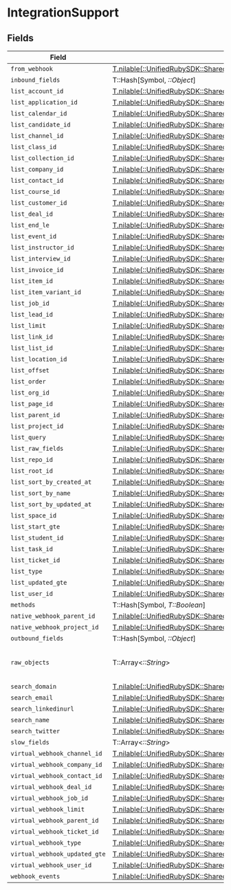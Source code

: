# IntegrationSupport


## Fields

| Field                                                                                                                                          | Type                                                                                                                                           | Required                                                                                                                                       | Description                                                                                                                                    |
| ---------------------------------------------------------------------------------------------------------------------------------------------- | ---------------------------------------------------------------------------------------------------------------------------------------------- | ---------------------------------------------------------------------------------------------------------------------------------------------- | ---------------------------------------------------------------------------------------------------------------------------------------------- |
| `from_webhook`                                                                                                                                 | [T.nilable(::UnifiedRubySDK::Shared::FromWebhook)](../../models/shared/fromwebhook.md)                                                         | :heavy_minus_sign:                                                                                                                             | N/A                                                                                                                                            |
| `inbound_fields`                                                                                                                               | T::Hash[Symbol, *::Object*]                                                                                                                    | :heavy_minus_sign:                                                                                                                             | N/A                                                                                                                                            |
| `list_account_id`                                                                                                                              | [T.nilable(::UnifiedRubySDK::Shared::ListAccountId)](../../models/shared/listaccountid.md)                                                     | :heavy_minus_sign:                                                                                                                             | N/A                                                                                                                                            |
| `list_application_id`                                                                                                                          | [T.nilable(::UnifiedRubySDK::Shared::ListApplicationId)](../../models/shared/listapplicationid.md)                                             | :heavy_minus_sign:                                                                                                                             | N/A                                                                                                                                            |
| `list_calendar_id`                                                                                                                             | [T.nilable(::UnifiedRubySDK::Shared::ListCalendarId)](../../models/shared/listcalendarid.md)                                                   | :heavy_minus_sign:                                                                                                                             | N/A                                                                                                                                            |
| `list_candidate_id`                                                                                                                            | [T.nilable(::UnifiedRubySDK::Shared::ListCandidateId)](../../models/shared/listcandidateid.md)                                                 | :heavy_minus_sign:                                                                                                                             | N/A                                                                                                                                            |
| `list_channel_id`                                                                                                                              | [T.nilable(::UnifiedRubySDK::Shared::ListChannelId)](../../models/shared/listchannelid.md)                                                     | :heavy_minus_sign:                                                                                                                             | N/A                                                                                                                                            |
| `list_class_id`                                                                                                                                | [T.nilable(::UnifiedRubySDK::Shared::ListClassId)](../../models/shared/listclassid.md)                                                         | :heavy_minus_sign:                                                                                                                             | N/A                                                                                                                                            |
| `list_collection_id`                                                                                                                           | [T.nilable(::UnifiedRubySDK::Shared::ListCollectionId)](../../models/shared/listcollectionid.md)                                               | :heavy_minus_sign:                                                                                                                             | N/A                                                                                                                                            |
| `list_company_id`                                                                                                                              | [T.nilable(::UnifiedRubySDK::Shared::ListCompanyId)](../../models/shared/listcompanyid.md)                                                     | :heavy_minus_sign:                                                                                                                             | N/A                                                                                                                                            |
| `list_contact_id`                                                                                                                              | [T.nilable(::UnifiedRubySDK::Shared::ListContactId)](../../models/shared/listcontactid.md)                                                     | :heavy_minus_sign:                                                                                                                             | N/A                                                                                                                                            |
| `list_course_id`                                                                                                                               | [T.nilable(::UnifiedRubySDK::Shared::ListCourseId)](../../models/shared/listcourseid.md)                                                       | :heavy_minus_sign:                                                                                                                             | N/A                                                                                                                                            |
| `list_customer_id`                                                                                                                             | [T.nilable(::UnifiedRubySDK::Shared::ListCustomerId)](../../models/shared/listcustomerid.md)                                                   | :heavy_minus_sign:                                                                                                                             | N/A                                                                                                                                            |
| `list_deal_id`                                                                                                                                 | [T.nilable(::UnifiedRubySDK::Shared::ListDealId)](../../models/shared/listdealid.md)                                                           | :heavy_minus_sign:                                                                                                                             | N/A                                                                                                                                            |
| `list_end_le`                                                                                                                                  | [T.nilable(::UnifiedRubySDK::Shared::ListEndLe)](../../models/shared/listendle.md)                                                             | :heavy_minus_sign:                                                                                                                             | N/A                                                                                                                                            |
| `list_event_id`                                                                                                                                | [T.nilable(::UnifiedRubySDK::Shared::ListEventId)](../../models/shared/listeventid.md)                                                         | :heavy_minus_sign:                                                                                                                             | N/A                                                                                                                                            |
| `list_instructor_id`                                                                                                                           | [T.nilable(::UnifiedRubySDK::Shared::ListInstructorId)](../../models/shared/listinstructorid.md)                                               | :heavy_minus_sign:                                                                                                                             | N/A                                                                                                                                            |
| `list_interview_id`                                                                                                                            | [T.nilable(::UnifiedRubySDK::Shared::ListInterviewId)](../../models/shared/listinterviewid.md)                                                 | :heavy_minus_sign:                                                                                                                             | N/A                                                                                                                                            |
| `list_invoice_id`                                                                                                                              | [T.nilable(::UnifiedRubySDK::Shared::ListInvoiceId)](../../models/shared/listinvoiceid.md)                                                     | :heavy_minus_sign:                                                                                                                             | N/A                                                                                                                                            |
| `list_item_id`                                                                                                                                 | [T.nilable(::UnifiedRubySDK::Shared::ListItemId)](../../models/shared/listitemid.md)                                                           | :heavy_minus_sign:                                                                                                                             | N/A                                                                                                                                            |
| `list_item_variant_id`                                                                                                                         | [T.nilable(::UnifiedRubySDK::Shared::ListItemVariantId)](../../models/shared/listitemvariantid.md)                                             | :heavy_minus_sign:                                                                                                                             | N/A                                                                                                                                            |
| `list_job_id`                                                                                                                                  | [T.nilable(::UnifiedRubySDK::Shared::ListJobId)](../../models/shared/listjobid.md)                                                             | :heavy_minus_sign:                                                                                                                             | N/A                                                                                                                                            |
| `list_lead_id`                                                                                                                                 | [T.nilable(::UnifiedRubySDK::Shared::ListLeadId)](../../models/shared/listleadid.md)                                                           | :heavy_minus_sign:                                                                                                                             | N/A                                                                                                                                            |
| `list_limit`                                                                                                                                   | [T.nilable(::UnifiedRubySDK::Shared::ListLimit)](../../models/shared/listlimit.md)                                                             | :heavy_minus_sign:                                                                                                                             | N/A                                                                                                                                            |
| `list_link_id`                                                                                                                                 | [T.nilable(::UnifiedRubySDK::Shared::ListLinkId)](../../models/shared/listlinkid.md)                                                           | :heavy_minus_sign:                                                                                                                             | N/A                                                                                                                                            |
| `list_list_id`                                                                                                                                 | [T.nilable(::UnifiedRubySDK::Shared::ListListId)](../../models/shared/listlistid.md)                                                           | :heavy_minus_sign:                                                                                                                             | N/A                                                                                                                                            |
| `list_location_id`                                                                                                                             | [T.nilable(::UnifiedRubySDK::Shared::ListLocationId)](../../models/shared/listlocationid.md)                                                   | :heavy_minus_sign:                                                                                                                             | N/A                                                                                                                                            |
| `list_offset`                                                                                                                                  | [T.nilable(::UnifiedRubySDK::Shared::ListOffset)](../../models/shared/listoffset.md)                                                           | :heavy_minus_sign:                                                                                                                             | N/A                                                                                                                                            |
| `list_order`                                                                                                                                   | [T.nilable(::UnifiedRubySDK::Shared::ListOrder)](../../models/shared/listorder.md)                                                             | :heavy_minus_sign:                                                                                                                             | N/A                                                                                                                                            |
| `list_org_id`                                                                                                                                  | [T.nilable(::UnifiedRubySDK::Shared::ListOrgId)](../../models/shared/listorgid.md)                                                             | :heavy_minus_sign:                                                                                                                             | N/A                                                                                                                                            |
| `list_page_id`                                                                                                                                 | [T.nilable(::UnifiedRubySDK::Shared::ListPageId)](../../models/shared/listpageid.md)                                                           | :heavy_minus_sign:                                                                                                                             | N/A                                                                                                                                            |
| `list_parent_id`                                                                                                                               | [T.nilable(::UnifiedRubySDK::Shared::ListParentId)](../../models/shared/listparentid.md)                                                       | :heavy_minus_sign:                                                                                                                             | N/A                                                                                                                                            |
| `list_project_id`                                                                                                                              | [T.nilable(::UnifiedRubySDK::Shared::ListProjectId)](../../models/shared/listprojectid.md)                                                     | :heavy_minus_sign:                                                                                                                             | N/A                                                                                                                                            |
| `list_query`                                                                                                                                   | [T.nilable(::UnifiedRubySDK::Shared::ListQuery)](../../models/shared/listquery.md)                                                             | :heavy_minus_sign:                                                                                                                             | N/A                                                                                                                                            |
| `list_raw_fields`                                                                                                                              | [T.nilable(::UnifiedRubySDK::Shared::ListRawFields)](../../models/shared/listrawfields.md)                                                     | :heavy_minus_sign:                                                                                                                             | N/A                                                                                                                                            |
| `list_repo_id`                                                                                                                                 | [T.nilable(::UnifiedRubySDK::Shared::ListRepoId)](../../models/shared/listrepoid.md)                                                           | :heavy_minus_sign:                                                                                                                             | N/A                                                                                                                                            |
| `list_root_id`                                                                                                                                 | [T.nilable(::UnifiedRubySDK::Shared::ListRootId)](../../models/shared/listrootid.md)                                                           | :heavy_minus_sign:                                                                                                                             | N/A                                                                                                                                            |
| `list_sort_by_created_at`                                                                                                                      | [T.nilable(::UnifiedRubySDK::Shared::ListSortByCreatedAt)](../../models/shared/listsortbycreatedat.md)                                         | :heavy_minus_sign:                                                                                                                             | N/A                                                                                                                                            |
| `list_sort_by_name`                                                                                                                            | [T.nilable(::UnifiedRubySDK::Shared::ListSortByName)](../../models/shared/listsortbyname.md)                                                   | :heavy_minus_sign:                                                                                                                             | N/A                                                                                                                                            |
| `list_sort_by_updated_at`                                                                                                                      | [T.nilable(::UnifiedRubySDK::Shared::ListSortByUpdatedAt)](../../models/shared/listsortbyupdatedat.md)                                         | :heavy_minus_sign:                                                                                                                             | N/A                                                                                                                                            |
| `list_space_id`                                                                                                                                | [T.nilable(::UnifiedRubySDK::Shared::ListSpaceId)](../../models/shared/listspaceid.md)                                                         | :heavy_minus_sign:                                                                                                                             | N/A                                                                                                                                            |
| `list_start_gte`                                                                                                                               | [T.nilable(::UnifiedRubySDK::Shared::ListStartGte)](../../models/shared/liststartgte.md)                                                       | :heavy_minus_sign:                                                                                                                             | N/A                                                                                                                                            |
| `list_student_id`                                                                                                                              | [T.nilable(::UnifiedRubySDK::Shared::ListStudentId)](../../models/shared/liststudentid.md)                                                     | :heavy_minus_sign:                                                                                                                             | N/A                                                                                                                                            |
| `list_task_id`                                                                                                                                 | [T.nilable(::UnifiedRubySDK::Shared::ListTaskId)](../../models/shared/listtaskid.md)                                                           | :heavy_minus_sign:                                                                                                                             | N/A                                                                                                                                            |
| `list_ticket_id`                                                                                                                               | [T.nilable(::UnifiedRubySDK::Shared::ListTicketId)](../../models/shared/listticketid.md)                                                       | :heavy_minus_sign:                                                                                                                             | N/A                                                                                                                                            |
| `list_type`                                                                                                                                    | [T.nilable(::UnifiedRubySDK::Shared::ListType)](../../models/shared/listtype.md)                                                               | :heavy_minus_sign:                                                                                                                             | N/A                                                                                                                                            |
| `list_updated_gte`                                                                                                                             | [T.nilable(::UnifiedRubySDK::Shared::ListUpdatedGte)](../../models/shared/listupdatedgte.md)                                                   | :heavy_minus_sign:                                                                                                                             | N/A                                                                                                                                            |
| `list_user_id`                                                                                                                                 | [T.nilable(::UnifiedRubySDK::Shared::ListUserId)](../../models/shared/listuserid.md)                                                           | :heavy_minus_sign:                                                                                                                             | N/A                                                                                                                                            |
| `methods`                                                                                                                                      | T::Hash[Symbol, *T::Boolean*]                                                                                                                  | :heavy_minus_sign:                                                                                                                             | N/A                                                                                                                                            |
| `native_webhook_parent_id`                                                                                                                     | [T.nilable(::UnifiedRubySDK::Shared::NativeWebhookParentId)](../../models/shared/nativewebhookparentid.md)                                     | :heavy_minus_sign:                                                                                                                             | N/A                                                                                                                                            |
| `native_webhook_project_id`                                                                                                                    | [T.nilable(::UnifiedRubySDK::Shared::NativeWebhookProjectId)](../../models/shared/nativewebhookprojectid.md)                                   | :heavy_minus_sign:                                                                                                                             | N/A                                                                                                                                            |
| `outbound_fields`                                                                                                                              | T::Hash[Symbol, *::Object*]                                                                                                                    | :heavy_minus_sign:                                                                                                                             | N/A                                                                                                                                            |
| `raw_objects`                                                                                                                                  | T::Array<*::String*>                                                                                                                           | :heavy_minus_sign:                                                                                                                             | objects that we map from in the integration                                                                                                    |
| `search_domain`                                                                                                                                | [T.nilable(::UnifiedRubySDK::Shared::SearchDomain)](../../models/shared/searchdomain.md)                                                       | :heavy_minus_sign:                                                                                                                             | N/A                                                                                                                                            |
| `search_email`                                                                                                                                 | [T.nilable(::UnifiedRubySDK::Shared::SearchEmail)](../../models/shared/searchemail.md)                                                         | :heavy_minus_sign:                                                                                                                             | N/A                                                                                                                                            |
| `search_linkedinurl`                                                                                                                           | [T.nilable(::UnifiedRubySDK::Shared::SearchLinkedinurl)](../../models/shared/searchlinkedinurl.md)                                             | :heavy_minus_sign:                                                                                                                             | N/A                                                                                                                                            |
| `search_name`                                                                                                                                  | [T.nilable(::UnifiedRubySDK::Shared::SearchName)](../../models/shared/searchname.md)                                                           | :heavy_minus_sign:                                                                                                                             | N/A                                                                                                                                            |
| `search_twitter`                                                                                                                               | [T.nilable(::UnifiedRubySDK::Shared::SearchTwitter)](../../models/shared/searchtwitter.md)                                                     | :heavy_minus_sign:                                                                                                                             | N/A                                                                                                                                            |
| `slow_fields`                                                                                                                                  | T::Array<*::String*>                                                                                                                           | :heavy_minus_sign:                                                                                                                             | N/A                                                                                                                                            |
| `virtual_webhook_channel_id`                                                                                                                   | [T.nilable(::UnifiedRubySDK::Shared::VirtualWebhookChannelId)](../../models/shared/virtualwebhookchannelid.md)                                 | :heavy_minus_sign:                                                                                                                             | N/A                                                                                                                                            |
| `virtual_webhook_company_id`                                                                                                                   | [T.nilable(::UnifiedRubySDK::Shared::VirtualWebhookCompanyId)](../../models/shared/virtualwebhookcompanyid.md)                                 | :heavy_minus_sign:                                                                                                                             | N/A                                                                                                                                            |
| `virtual_webhook_contact_id`                                                                                                                   | [T.nilable(::UnifiedRubySDK::Shared::VirtualWebhookContactId)](../../models/shared/virtualwebhookcontactid.md)                                 | :heavy_minus_sign:                                                                                                                             | N/A                                                                                                                                            |
| `virtual_webhook_deal_id`                                                                                                                      | [T.nilable(::UnifiedRubySDK::Shared::VirtualWebhookDealId)](../../models/shared/virtualwebhookdealid.md)                                       | :heavy_minus_sign:                                                                                                                             | N/A                                                                                                                                            |
| `virtual_webhook_job_id`                                                                                                                       | [T.nilable(::UnifiedRubySDK::Shared::VirtualWebhookJobId)](../../models/shared/virtualwebhookjobid.md)                                         | :heavy_minus_sign:                                                                                                                             | N/A                                                                                                                                            |
| `virtual_webhook_limit`                                                                                                                        | [T.nilable(::UnifiedRubySDK::Shared::VirtualWebhookLimit)](../../models/shared/virtualwebhooklimit.md)                                         | :heavy_minus_sign:                                                                                                                             | N/A                                                                                                                                            |
| `virtual_webhook_parent_id`                                                                                                                    | [T.nilable(::UnifiedRubySDK::Shared::VirtualWebhookParentId)](../../models/shared/virtualwebhookparentid.md)                                   | :heavy_minus_sign:                                                                                                                             | N/A                                                                                                                                            |
| `virtual_webhook_ticket_id`                                                                                                                    | [T.nilable(::UnifiedRubySDK::Shared::VirtualWebhookTicketId)](../../models/shared/virtualwebhookticketid.md)                                   | :heavy_minus_sign:                                                                                                                             | N/A                                                                                                                                            |
| `virtual_webhook_type`                                                                                                                         | [T.nilable(::UnifiedRubySDK::Shared::VirtualWebhookType)](../../models/shared/virtualwebhooktype.md)                                           | :heavy_minus_sign:                                                                                                                             | N/A                                                                                                                                            |
| `virtual_webhook_updated_gte`                                                                                                                  | [T.nilable(::UnifiedRubySDK::Shared::VirtualWebhookUpdatedGte)](../../models/shared/virtualwebhookupdatedgte.md)                               | :heavy_minus_sign:                                                                                                                             | N/A                                                                                                                                            |
| `virtual_webhook_user_id`                                                                                                                      | [T.nilable(::UnifiedRubySDK::Shared::VirtualWebhookUserId)](../../models/shared/virtualwebhookuserid.md)                                       | :heavy_minus_sign:                                                                                                                             | N/A                                                                                                                                            |
| `webhook_events`                                                                                                                               | [T.nilable(::UnifiedRubySDK::Shared::PropertyIntegrationSupportWebhookEvents)](../../models/shared/propertyintegrationsupportwebhookevents.md) | :heavy_minus_sign:                                                                                                                             | N/A                                                                                                                                            |